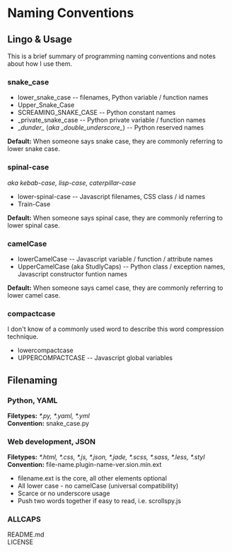 Naming Conventions
==================

## Lingo & Usage
This is a brief summary of programming naming conventions and notes about how I use them.

### snake_case
* lower_snake_case -- filenames, Python variable / function names
* Upper_Snake_Case
* SCREAMING_SNAKE_CASE -- Python constant names
* _private_snake_case -- Python private variable / function names
* \__dunder\__ (*aka \__double_underscore\__*) -- Python reserved names

**Default:** When someone says snake case, they are commonly referring to lower snake case.
 
### spinal-case
*aka kebab-case, lisp-case, caterpillar-case*  
* lower-spinal-case -- Javascript filenames, CSS class / id names  
* Train-Case  

**Default:** When someone says spinal case, they are commonly referring to lower spinal case.

### camelCase
* lowerCamelCase -- Javascript variable / function / attribute names  
* UpperCamelCase (aka StudlyCaps) -- Python class / exception names, Javascript constructor funtion names

**Default:** When someone says camel case, they are commonly referring to lower camel case.

### compactcase
I don't know of a commonly used word to describe this word compression technique.  
* lowercompactcase  
* UPPERCOMPACTCASE -- Javascript global variables

## Filenaming

### Python, YAML
**Filetypes:** _*.py, *.yaml, *.yml_  
**Convention:** snake_case.py  

### Web development, JSON
**Filetypes:** _*.html, *.css, *.js, *.json, *.jade, *.scss, *.sass, *.less, *.styl_  
**Convention:** file-name.plugin-name-ver.sion.min.ext  
* filename.ext is the core, all other elements optional
* All lower case - no camelCase (universal compatibility)
* Scarce or no underscore usage
* Push two words together if easy to read, i.e. scrollspy.js

### ALLCAPS
README.md  
LICENSE  

